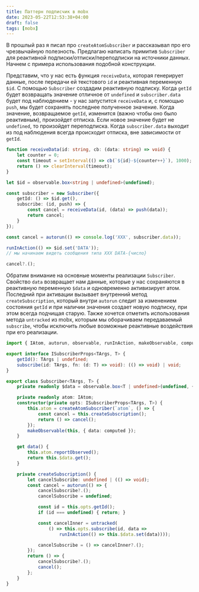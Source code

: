 ```yaml
---
title: Паттерн подписчик в mobx
date: 2023-05-22T12:53:38+04:00
draft: false
tags: [mobx]
---
```


В прошлый раз я писал про `createAtomSubscriber` и рассказывал про его чрезвычайную полезность. Предлагаю написать  примитив `Subscriber` для реактивной подписки/отписки/переподписки на источники данных. Начнем с примера использования подобной конструкции.

Представим, что у нас есть функция `receiveData`, которая генерирует данные, после передачи ей текстового `id`  и  реактивная переменную `$id`. С помощью  `Subscriber` создадим реактивную подписку. Когда `getId` будет возвращать значение отличное от `undefined` и `subscriber.data` будет под наблюдением - у нас запустится `receiveData` и, с помощью `push`, мы будет сохранять последнее полученное значение.
Когда значение, возвращаемое  `getId`, изменится (важно чтобы оно было реактивным), произойдет отписка. Если новое значение будет не `undefined`, то произойдет переподписка.
Когда `subscriber.data` выходит из под наблюдения всегда происходит отписка, вне зависимости от `getId`.

```ts
function receiveData(id: string, cb: (data: string) => void) {
	let counter = 0;
	const timeout = setInterval(() => cb(`${id}-${counter++}`), 1000);
	return () => clearInterval(timeout);
}

let $id = observable.box<string | undefined>(undefined);

const subscriber = new Subscriber({
	getId: () => $id.get(),
	subscribe: (id, push) => {
		const cancel = receiveData(id, (data) => push(data));
		return cancel;
	}
});

const cancel = autorun(() => console.log('XXX', subscriber.data));

runInAction(() => $id.set('DATA'));
// мы начинаем видеть сообщения типа XXX DATA-{число}

cancel?.();
```

Обратим внимание на основные моменты реализации `Subscriber`. Свойство `data` возвращает нам данные, которые у нас сохраняются в реактивную переменную `$data` и одновременно активизирует атом. Последний при активации вызывает внутренний метод `createSubscription`, который внутри `autorun` следит за изменением состояния `getId` и при наличии значения создает новую подписку, при этом всегда подчищая старую. Также хочется отметить использования метода `untracked`  из mobx, которым мы оборачиваем передаваемый `subscribe`, чтобы исключить любые возможные реактивные воздействия при его реализации.

```ts
import { IAtom, autorun, observable, runInAction, makeObservable, computed, untracked } from 'mobx';

export interface ISubscriberProps<TArgs, T> {
	getId(): TArgs | undefined;
	subscribe(id: TArgs, fn: (d: T) => void): (() => void) | void;
}

export class Subscriber<TArgs, T> {
	private readonly $data = observable.box<T | undefined>(undefined, { deep: false });

	private readonly atom: IAtom;
	constructor(private opts: ISubscriberProps<TArgs, T>) {
		this.atom = createAtomSubscriber(`atom`, () => {
			const cancel = this.createSubscription();
			return () => cancel();
		});
		makeObservable(this, { data: computed });
	}

	get data() {
		this.atom.reportObserved();
		return this.$data.get();
	}

	private createSubscription() {
		let cancelSubscribe: undefined | (() => void);
		const cancel = autorun(() => {
			cancelSubscribe?.();
			cancelSubscribe = undefined;

			const id = this.opts.getId();
			if (id === undefined) { return; }

			const cancelInner = untracked(
				() => this.opts.subscribe(id, data =>
					runInAction(() => this.$data.set(data))));

			cancelSubscribe = () => cancelInner?.();
		});
		return () => {
			cancelSubscribe?.();
			cancel();
		};
	}
}
```
